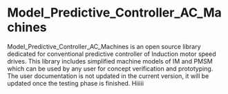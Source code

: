 # Model_Predictive_Controller_AC_Machines
Model_Predictive_Controller_AC_Machines is an open source library dedicated for conventional predictive controller of Induction motor speed drives. This library includes simplified machine models of IM and PMSM which can be used by any user for concept verification and prototyping. The user documentation is not updated in the current version, it will be updated once the testing phase is finished. Hiiiii 


